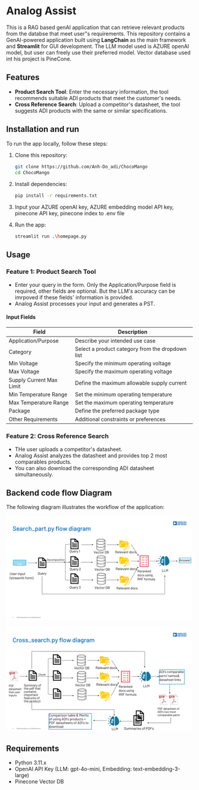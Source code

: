 # Analog Assist
This is a RAG based genAI application that can retrieve relevant products from the databse that meet user"s requirements.
This repository contains a GenAI-powered application built using **LangChain**  as the main framework and **Streamlit** for GUI development. The LLM model used is AZURE openAI model, but user can freely use their preferred model. Vector database used int his project is PineCone.

## Features

- **Product Search Tool**: Enter the necessary information, the tool recommends suitable ADI products that meet the customer's needs.
- **Cross Reference Search**: Upload a competitor's datasheet, the tool suggests ADI products with the same or similar specifications.


## Installation and run

To run the app locally, follow these steps:

1. Clone this repository:
   ```bash
   git clone https://github.com/Anh-Do_adi/ChocoMango
   cd ChocoMango
   ```

2. Install dependencies:
   ```bash
   pip install -r requirements.txt
   ```
3. Input your AZURE openAI key, AZURE embedding model API key, pinecone API key, pinecone index to .env file
 
4. Run the app:
   ```bash
   streamlit run .\homepage.py
   ```

## Usage

### Feature 1: Product Search Tool
- Enter your query in the form. Only the Application/Purpose field is required, other fields are optional. But the LLM's accuracy can be imrpoved if these fields' information is provided.
- Analog Assist processes your input and generates a PST.

#### Input Fields

| Field | Description |
|--------|-------------|
| Application/Purpose | Describe your intended use case |
| Category | Select a product category from the dropdown list |
| Min Voltage | Specify the minimum operating voltage |
| Max Voltage | Specify the maximum operating voltage |
| Supply Current Max Limit | Define the maximum allowable supply current |
| Min Temperature Range | Set the minimum operating temperature |
| Max Temperature Range | Set the maximum operating temperature |
| Package | Define the preferred package type |
| Other Requirements | Additional constraints or preferences |

### Feature 2: Cross Reference Search
- THe user uploads a competitor's datasheet.
- Analog Assist analyzes the datasheet and provides top 2 most comparables products.
- You can also download the corresponding ADI datasheet simultaneously.

## Backend code flow Diagram
The following diagram illustrates the workflow of the application:

![Product Search Tool](images/search_part_flow.png)

![Cross Reference Search](images/cross_search_flow.png)

## Requirements

- Python 3.11.x
- OpenAI API Key (LLM: gpt-4o-mini, Embedding: text-embedding-3-large)
- Pinecone Vector DB
